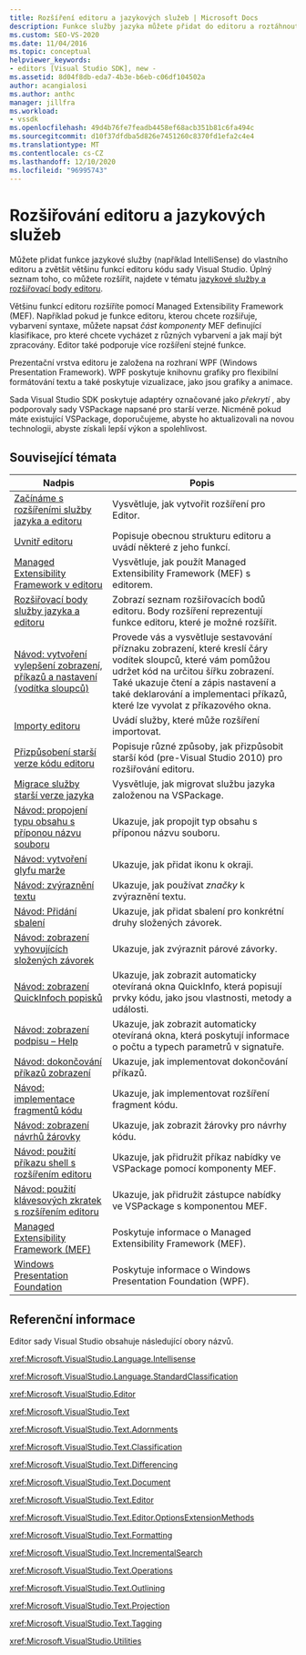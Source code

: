 ```yaml
---
title: Rozšíření editoru a jazykových služeb | Microsoft Docs
description: Funkce služby jazyka můžete přidat do editoru a roztáhnout funkce editoru kódu sady Visual Studio. Přečtěte si o Managed Extensibility Framework.
ms.custom: SEO-VS-2020
ms.date: 11/04/2016
ms.topic: conceptual
helpviewer_keywords:
- editors [Visual Studio SDK], new -
ms.assetid: 8d04f8db-eda7-4b3e-b6eb-c06df104502a
author: acangialosi
ms.author: anthc
manager: jillfra
ms.workload:
- vssdk
ms.openlocfilehash: 49d4b76fe7feadb4458ef68acb351b81c6fa494c
ms.sourcegitcommit: d10f37dfdba5d826e7451260c8370fd1efa2c4e4
ms.translationtype: MT
ms.contentlocale: cs-CZ
ms.lasthandoff: 12/10/2020
ms.locfileid: "96995743"
---
```

# <a name="extend-the-editor-and-language-services"></a>Rozšiřování editoru a jazykových služeb
Můžete přidat funkce jazykové služby (například IntelliSense) do vlastního editoru a zvětšit většinu funkcí editoru kódu sady Visual Studio.  Úplný seznam toho, co můžete rozšířit, najdete v tématu [jazykové služby a rozšiřovací body editoru](../extensibility/language-service-and-editor-extension-points.md).

 Většinu funkcí editoru rozšíříte pomocí Managed Extensibility Framework (MEF). Například pokud je funkce editoru, kterou chcete rozšiřuje, vybarvení syntaxe, můžete napsat *část komponenty* MEF definující klasifikace, pro které chcete vycházet z různých vybarvení a jak mají být zpracovány. Editor také podporuje více rozšíření stejné funkce.

 Prezentační vrstva editoru je založena na rozhraní WPF (Windows Presentation Framework). WPF poskytuje knihovnu grafiky pro flexibilní formátování textu a také poskytuje vizualizace, jako jsou grafiky a animace.

 Sada Visual Studio SDK poskytuje adaptéry označované jako *překrytí* , aby podporovaly sady VSPackage napsané pro starší verze. Nicméně pokud máte existující VSPackage, doporučujeme, abyste ho aktualizovali na novou technologii, abyste získali lepší výkon a spolehlivost.

## <a name="related-topics"></a>Související témata

|Nadpis|Popis|
|-----------|-----------------|
|[Začínáme s rozšířeními služby jazyka a editoru](../extensibility/getting-started-with-language-service-and-editor-extensions.md)|Vysvětluje, jak vytvořit rozšíření pro Editor.|
|[Uvnitř editoru](../extensibility/inside-the-editor.md)|Popisuje obecnou strukturu editoru a uvádí některé z jeho funkcí.|
|[Managed Extensibility Framework v editoru](../extensibility/managed-extensibility-framework-in-the-editor.md)|Vysvětluje, jak použít Managed Extensibility Framework (MEF) s editorem.|
|[Rozšiřovací body služby jazyka a editoru](../extensibility/language-service-and-editor-extension-points.md)|Zobrazí seznam rozšiřovacích bodů editoru. Body rozšíření reprezentují funkce editoru, které je možné rozšířit.|
|[Návod: vytvoření vylepšení zobrazení, příkazů a nastavení (vodítka sloupců)](../extensibility/walkthrough-creating-a-view-adornment-commands-and-settings-column-guides.md)|Provede vás a vysvětluje sestavování příznaku zobrazení, které kreslí čáry vodítek sloupců, které vám pomůžou udržet kód na určitou šířku zobrazení.  Také ukazuje čtení a zápis nastavení a také deklarování a implementaci příkazů, které lze vyvolat z příkazového okna.|
|[Importy editoru](../extensibility/editor-imports.md)|Uvádí služby, které může rozšíření importovat.|
|[Přizpůsobení starší verze kódu editoru](/previous-versions/visualstudio/visual-studio-2015/extensibility/adapting-legacy-code-to-the-editor?preserve-view=true&view=vs-2015)|Popisuje různé způsoby, jak přizpůsobit starší kód (pre-Visual Studio 2010) pro rozšiřování editoru.|
|[Migrace služby starší verze jazyka](../extensibility/internals/migrating-a-legacy-language-service.md)|Vysvětluje, jak migrovat službu jazyka založenou na VSPackage.|
|[Návod: propojení typu obsahu s příponou názvu souboru](../extensibility/walkthrough-linking-a-content-type-to-a-file-name-extension.md)|Ukazuje, jak propojit typ obsahu s příponou názvu souboru.|
|[Návod: vytvoření glyfu marže](../extensibility/walkthrough-creating-a-margin-glyph.md)|Ukazuje, jak přidat ikonu k okraji.|
|[Návod: zvýraznění textu](../extensibility/walkthrough-highlighting-text.md)|Ukazuje, jak používat *značky* k zvýraznění textu.|
|[Návod: Přidání sbalení](../extensibility/walkthrough-outlining.md)|Ukazuje, jak přidat sbalení pro konkrétní druhy složených závorek.|
|[Návod: zobrazení vyhovujících složených závorek](../extensibility/walkthrough-displaying-matching-braces.md)|Ukazuje, jak zvýraznit párové závorky.|
|[Návod: zobrazení QuickInfoch popisků](../extensibility/walkthrough-displaying-quickinfo-tooltips.md)|Ukazuje, jak zobrazit automaticky otevíraná okna QuickInfo, která popisují prvky kódu, jako jsou vlastnosti, metody a události.|
|[Návod: zobrazení podpisu – Help](../extensibility/walkthrough-displaying-signature-help.md)|Ukazuje, jak zobrazit automaticky otevíraná okna, která poskytují informace o počtu a typech parametrů v signatuře.|
|[Návod: dokončování příkazů zobrazení](../extensibility/walkthrough-displaying-statement-completion.md)|Ukazuje, jak implementovat dokončování příkazů.|
|[Návod: implementace fragmentů kódu](../extensibility/walkthrough-implementing-code-snippets.md)|Ukazuje, jak implementovat rozšíření fragment kódu.|
|[Návod: zobrazení návrhů žárovky](../extensibility/walkthrough-displaying-light-bulb-suggestions.md)|Ukazuje, jak zobrazit žárovky pro návrhy kódu.|
|[Návod: použití příkazu shell s rozšířením editoru](../extensibility/walkthrough-using-a-shell-command-with-an-editor-extension.md)|Ukazuje, jak přidružit příkaz nabídky ve VSPackage pomocí komponenty MEF.|
|[Návod: použití klávesových zkratek s rozšířením editoru](../extensibility/walkthrough-using-a-shortcut-key-with-an-editor-extension.md)|Ukazuje, jak přidružit zástupce nabídky ve VSPackage s komponentou MEF.|
|[Managed Extensibility Framework (MEF)](/dotnet/framework/mef/index)|Poskytuje informace o Managed Extensibility Framework (MEF).|
|[Windows Presentation Foundation](/dotnet/framework/wpf/index)|Poskytuje informace o Windows Presentation Foundation (WPF).|

## <a name="reference"></a>Referenční informace
 Editor sady Visual Studio obsahuje následující obory názvů.

 <xref:Microsoft.VisualStudio.Language.Intellisense>

 <xref:Microsoft.VisualStudio.Language.StandardClassification>

 <xref:Microsoft.VisualStudio.Editor>

 <xref:Microsoft.VisualStudio.Text>

 <xref:Microsoft.VisualStudio.Text.Adornments>

 <xref:Microsoft.VisualStudio.Text.Classification>

 <xref:Microsoft.VisualStudio.Text.Differencing>

 <xref:Microsoft.VisualStudio.Text.Document>

 <xref:Microsoft.VisualStudio.Text.Editor>

 <xref:Microsoft.VisualStudio.Text.Editor.OptionsExtensionMethods>

 <xref:Microsoft.VisualStudio.Text.Formatting>

 <xref:Microsoft.VisualStudio.Text.IncrementalSearch>

 <xref:Microsoft.VisualStudio.Text.Operations>

 <xref:Microsoft.VisualStudio.Text.Outlining>

 <xref:Microsoft.VisualStudio.Text.Projection>

 <xref:Microsoft.VisualStudio.Text.Tagging>

 <xref:Microsoft.VisualStudio.Utilities>